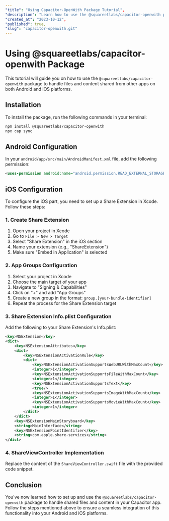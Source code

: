 ```yaml
---
"title": "Using Capacitor-OpenWith Package Tutorial",
"description": "Learn how to use the @squareetlabs/capacitor-openwith package to handle files and content shared from other apps on Android and iOS.",
"created_at": "2023-10-12",
"published": true,
"slug": "capacitor-openwith.git"
---
```


# Using @squareetlabs/capacitor-openwith Package

This tutorial will guide you on how to use the `@squareetlabs/capacitor-openwith` package to handle files and content shared from other apps on both Android and iOS platforms.

## Installation

To install the package, run the following commands in your terminal:

```bash
npm install @squareetlabs/capacitor-openwith
npx cap sync
```

## Android Configuration

In your `android/app/src/main/AndroidManifest.xml` file, add the following permission:

```xml
<uses-permission android:name="android.permission.READ_EXTERNAL_STORAGE" />
```

## iOS Configuration

To configure the iOS part, you need to set up a Share Extension in Xcode. Follow these steps:

### 1. Create Share Extension

1. Open your project in Xcode
2. Go to `File > New > Target`
3. Select "Share Extension" in the iOS section
4. Name your extension (e.g., "ShareExtension")
5. Make sure "Embed in Application" is selected

### 2. App Groups Configuration

1. Select your project in Xcode
2. Choose the main target of your app
3. Navigate to "Signing & Capabilities"
4. Click on "+" and add "App Groups"
5. Create a new group in the format: `group.[your-bundle-identifier]`
6. Repeat the process for the Share Extension target

### 3. Share Extension Info.plist Configuration

Add the following to your Share Extension's Info.plist:

```xml
<key>NSExtension</key>
<dict>
    <key>NSExtensionAttributes</key>
    <dict>
        <key>NSExtensionActivationRule</key>
        <dict>
            <key>NSExtensionActivationSupportsWebURLWithMaxCount</key>
            <integer>1</integer>
            <key>NSExtensionActivationSupportsFileWithMaxCount</key>
            <integer>1</integer>
            <key>NSExtensionActivationSupportsText</key>
            <true/>
            <key>NSExtensionActivationSupportsImageWithMaxCount</key>
            <integer>1</integer>
            <key>NSExtensionActivationSupportsMovieWithMaxCount</key>
            <integer>1</integer>
        </dict>
    </dict>
    <key>NSExtensionMainStoryboard</key>
    <string>MainInterface</string>
    <key>NSExtensionPointIdentifier</key>
    <string>com.apple.share-services</string>
</dict>
```

### 4. ShareViewController Implementation

Replace the content of the `ShareViewController.swift` file with the provided code snippet.

## Conclusion

You've now learned how to set up and use the `@squareetlabs/capacitor-openwith` package to handle shared files and content in your Capacitor app. Follow the steps mentioned above to ensure a seamless integration of this functionality into your Android and iOS platforms.